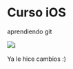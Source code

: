 # Curso iOS
aprendiendo git

![](https://media.giphy.com/media/3oEduPiS1VU9azQb9m/giphy.gif)i

Ya le hice cambios :) 
